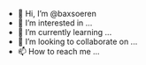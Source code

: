 - 👋 Hi, I’m @baxsoeren
- 👀 I’m interested in ...
- 🌱 I’m currently learning ...
- 💞️ I’m looking to collaborate on ...
- 📫 How to reach me ...

<!---
baxsoeren/baxsoeren is a ✨ special ✨ repository because its `README.md` (this file) appears on your GitHub profile.
You can click the Preview link to take a look at your changes.
--->
